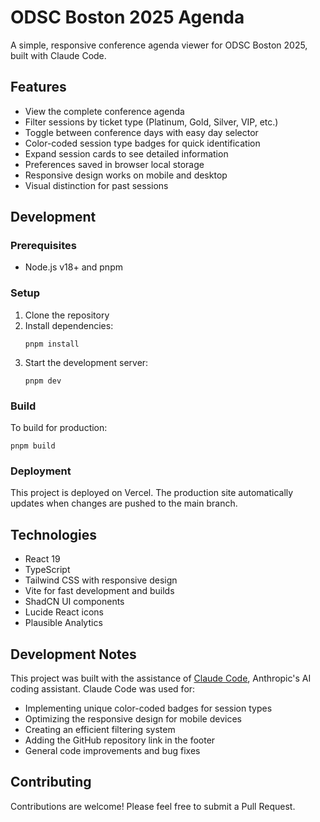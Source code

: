# ODSC Boston 2025 Agenda

A simple, responsive conference agenda viewer for ODSC Boston 2025, built with Claude Code.

## Features

- View the complete conference agenda
- Filter sessions by ticket type (Platinum, Gold, Silver, VIP, etc.)
- Toggle between conference days with easy day selector
- Color-coded session type badges for quick identification
- Expand session cards to see detailed information
- Preferences saved in browser local storage
- Responsive design works on mobile and desktop
- Visual distinction for past sessions

## Development

### Prerequisites

- Node.js v18+ and pnpm

### Setup

1. Clone the repository
2. Install dependencies:
   ```
   pnpm install
   ```
3. Start the development server:
   ```
   pnpm dev
   ```

### Build

To build for production:
```
pnpm build
```

### Deployment

This project is deployed on Vercel. The production site automatically updates when changes are pushed to the main branch.

## Technologies

- React 19
- TypeScript
- Tailwind CSS with responsive design
- Vite for fast development and builds
- ShadCN UI components
- Lucide React icons
- Plausible Analytics

## Development Notes

This project was built with the assistance of [Claude Code](https://claude.ai/code), Anthropic's AI coding assistant. Claude Code was used for:

- Implementing unique color-coded badges for session types
- Optimizing the responsive design for mobile devices
- Creating an efficient filtering system
- Adding the GitHub repository link in the footer
- General code improvements and bug fixes

## Contributing

Contributions are welcome! Please feel free to submit a Pull Request.